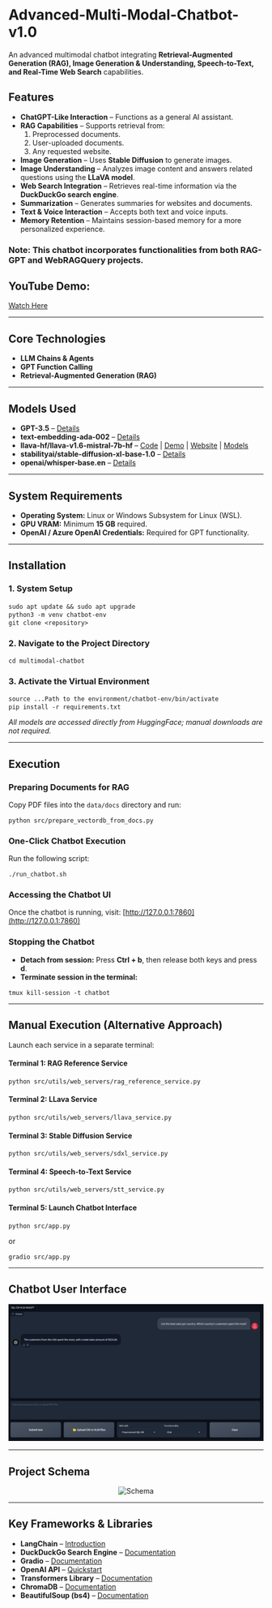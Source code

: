 # Advanced-Multi-Modal-Chatbot-v1.0

An advanced multimodal chatbot integrating **Retrieval-Augmented Generation (RAG), Image Generation & Understanding, Speech-to-Text, and Real-Time Web Search** capabilities.

## Features

- **ChatGPT-Like Interaction** – Functions as a general AI assistant.
- **RAG Capabilities** – Supports retrieval from:
  1. Preprocessed documents.
  2. User-uploaded documents.
  3. Any requested website.
- **Image Generation** – Uses **Stable Diffusion** to generate images.
- **Image Understanding** – Analyzes image content and answers related questions using the **LLaVA model**.
- **Web Search Integration** – Retrieves real-time information via the **DuckDuckGo search engine**.
- **Summarization** – Generates summaries for websites and documents.
- **Text & Voice Interaction** – Accepts both text and voice inputs.
- **Memory Retention** – Maintains session-based memory for a more personalized experience.

### **Note:** This chatbot incorporates functionalities from both **RAG-GPT** and **WebRAGQuery** projects.

## YouTube Demo:
[Watch Here](https://youtu.be/AAvqscJPXIY?si=ApZ9-WfFfyGbcd-H)

---

## Core Technologies
- **LLM Chains & Agents**
- **GPT Function Calling**
- **Retrieval-Augmented Generation (RAG)**

---

## Models Used
- **GPT-3.5** – [Details](https://platform.openai.com/docs/models)
- **text-embedding-ada-002** – [Details](https://platform.openai.com/docs/models)
- **llava-hf/llava-v1.6-mistral-7b-hf** – [Code](https://github.com/haotian-liu/LLaVA) | [Demo](https://llava.hliu.cc/) | [Website](https://llava-vl.github.io/blog/2024-01-30-llava-next/) | [Models](https://github.com/haotian-liu/LLaVA/blob/main/docs/MODEL_ZOO.md#llava-v16)
- **stabilityai/stable-diffusion-xl-base-1.0** – [Details](https://huggingface.co/stabilityai/stable-diffusion-xl-base-1.0)
- **openai/whisper-base.en** – [Details](https://huggingface.co/openai/whisper-base.en)

---

## System Requirements
- **Operating System:** Linux or Windows Subsystem for Linux (WSL).
- **GPU VRAM:** Minimum **15 GB** required.
- **OpenAI / Azure OpenAI Credentials:** Required for GPT functionality.

---

## Installation

### **1. System Setup**
```
sudo apt update && sudo apt upgrade
python3 -m venv chatbot-env
git clone <repository>
```

### **2. Navigate to the Project Directory**
```
cd multimodal-chatbot
```

### **3. Activate the Virtual Environment**
```
source ...Path to the environment/chatbot-env/bin/activate
pip install -r requirements.txt
```

*All models are accessed directly from HuggingFace; manual downloads are not required.*

---

## Execution

### **Preparing Documents for RAG**
Copy PDF files into the `data/docs` directory and run:
```
python src/prepare_vectordb_from_docs.py
```

### **One-Click Chatbot Execution**
Run the following script:
```
./run_chatbot.sh
```

### **Accessing the Chatbot UI**
Once the chatbot is running, visit:
[http://127.0.0.1:7860](http://127.0.0.1:7860)

### **Stopping the Chatbot**
- **Detach from session:** Press **Ctrl + b**, then release both keys and press **d**.
- **Terminate session in the terminal:**  
```
tmux kill-session -t chatbot
```

---

## **Manual Execution (Alternative Approach)**

Launch each service in a separate terminal:

#### **Terminal 1: RAG Reference Service**
```
python src/utils/web_servers/rag_reference_service.py
```

#### **Terminal 2: LLava Service**
```
python src/utils/web_servers/llava_service.py
```

#### **Terminal 3: Stable Diffusion Service**
```
python src/utils/web_servers/sdxl_service.py
```

#### **Terminal 4: Speech-to-Text Service**
```
python src/utils/web_servers/stt_service.py
```

#### **Terminal 5: Launch Chatbot Interface**
```
python src/app.py
```
or
```
gradio src/app.py
```

---

## Chatbot User Interface
<div align="center">
  <img src="images/UI.png" alt="ChatBot UI">
</div>

---

## Project Schema
<div align="center">
  <img src="images/Schema.png" alt="Schema">
</div>

---

## Key Frameworks & Libraries
- **LangChain** – [Introduction](https://python.langchain.com/docs/get_started/introduction)
- **DuckDuckGo Search Engine** – [Documentation](https://pypi.org/project/duckduckgo-search/)
- **Gradio** – [Documentation](https://www.gradio.app/docs/interface)
- **OpenAI API** – [Quickstart](https://platform.openai.com/docs/quickstart?context=python)
- **Transformers Library** – [Documentation](https://huggingface.co/docs/transformers/en/index)
- **ChromaDB** – [Documentation](https://docs.trychroma.com/)
- **BeautifulSoup (bs4)** – [Documentation](https://beautiful-soup-4.readthedocs.io/en/latest/)
